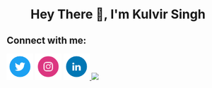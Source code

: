 <!--Greetings-->
<h1 align="center">Hey There 👋, I'm Kulvir Singh</h1>
  
## Connect with me: 
  <p>
    <a href="https://twitter.com/kulvirdotgg"><img src="https://github.com/aritraroy/social-icons/blob/master/twitter-icon.png?raw=true" width="60"></a>
    <a href="https://instagram.com/parmar_kulvir"><img src="https://github.com/aritraroy/social-icons/blob/master/instagram-icon.png?raw=true" width="60"></a>
    <a href="https://www.linkedin.com/in/kulvir-parmar">
      <img src="https://github.com/aritraroy/social-icons/blob/master/linkedin-icon.png?raw=true" width="60">
    </a>
    <a href="mailto:kulvirs734@gmail.com"><img src="https://img.icons8.com/color/96/000000/apple-mail.png" width="60"></a>
  </p>

   


